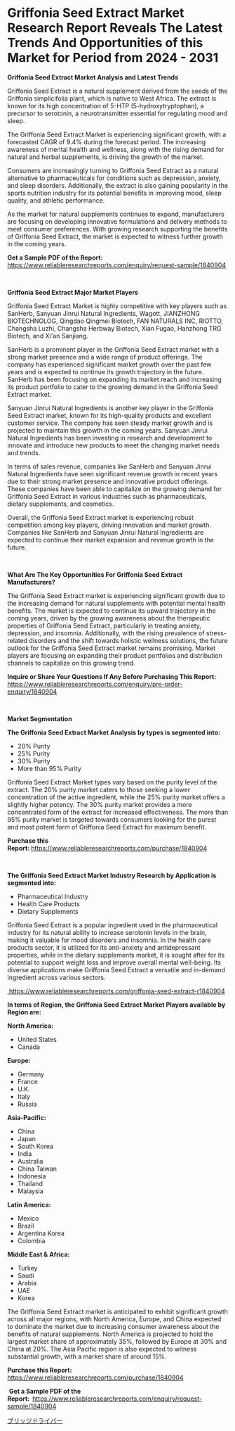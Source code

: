 <p><h1>Griffonia Seed Extract Market Research Report Reveals The Latest Trends And Opportunities of this Market for Period from 2024 - 2031</h1></p><p><strong>Griffonia Seed Extract Market Analysis and Latest Trends</strong></p>
<p><p>Griffonia Seed Extract is a natural supplement derived from the seeds of the Griffonia simplicifolia plant, which is native to West Africa. The extract is known for its high concentration of 5-HTP (5-hydroxytryptophan), a precursor to serotonin, a neurotransmitter essential for regulating mood and sleep.</p><p>The Griffonia Seed Extract Market is experiencing significant growth, with a forecasted CAGR of 9.4% during the forecast period. The increasing awareness of mental health and wellness, along with the rising demand for natural and herbal supplements, is driving the growth of the market.</p><p>Consumers are increasingly turning to Griffonia Seed Extract as a natural alternative to pharmaceuticals for conditions such as depression, anxiety, and sleep disorders. Additionally, the extract is also gaining popularity in the sports nutrition industry for its potential benefits in improving mood, sleep quality, and athletic performance.</p><p>As the market for natural supplements continues to expand, manufacturers are focusing on developing innovative formulations and delivery methods to meet consumer preferences. With growing research supporting the benefits of Griffonia Seed Extract, the market is expected to witness further growth in the coming years.</p></p>
<p><strong>Get a Sample PDF of the Report:&nbsp;</strong> <a href="https://www.reliableresearchreports.com/enquiry/request-sample/1840904">https://www.reliableresearchreports.com/enquiry/request-sample/1840904</a></p>
<p>&nbsp;</p>
<p><strong>Griffonia Seed Extract Major Market Players</strong></p>
<p><p>Griffonia Seed Extract Market is highly competitive with key players such as SanHerb, Sanyuan Jinrui Natural Ingredients, Wagott, JIANZHONG BIOTECHNOLOG, Qingdao Qingmei Biotech, FAN NATURALS INC, RIOTTO, Changsha Luzhi, Changsha Herbway Biotech, Xian Fugao, Hanzhong TRG Biotech, and Xi'an Sanjiang. </p><p>SanHerb is a prominent player in the Griffonia Seed Extract market with a strong market presence and a wide range of product offerings. The company has experienced significant market growth over the past few years and is expected to continue its growth trajectory in the future. SanHerb has been focusing on expanding its market reach and increasing its product portfolio to cater to the growing demand in the Griffonia Seed Extract market.</p><p>Sanyuan Jinrui Natural Ingredients is another key player in the Griffonia Seed Extract market, known for its high-quality products and excellent customer service. The company has seen steady market growth and is projected to maintain this growth in the coming years. Sanyuan Jinrui Natural Ingredients has been investing in research and development to innovate and introduce new products to meet the changing market needs and trends.</p><p>In terms of sales revenue, companies like SanHerb and Sanyuan Jinrui Natural Ingredients have seen significant revenue growth in recent years due to their strong market presence and innovative product offerings. These companies have been able to capitalize on the growing demand for Griffonia Seed Extract in various industries such as pharmaceuticals, dietary supplements, and cosmetics. </p><p>Overall, the Griffonia Seed Extract market is experiencing robust competition among key players, driving innovation and market growth. Companies like SanHerb and Sanyuan Jinrui Natural Ingredients are expected to continue their market expansion and revenue growth in the future.</p></p>
<p>&nbsp;</p>
<p><strong>What Are The Key Opportunities For Griffonia Seed Extract Manufacturers?</strong></p>
<p><p>The Griffonia Seed Extract market is experiencing significant growth due to the increasing demand for natural supplements with potential mental health benefits. The market is expected to continue its upward trajectory in the coming years, driven by the growing awareness about the therapeutic properties of Griffonia Seed Extract, particularly in treating anxiety, depression, and insomnia. Additionally, with the rising prevalence of stress-related disorders and the shift towards holistic wellness solutions, the future outlook for the Griffonia Seed Extract market remains promising. Market players are focusing on expanding their product portfolios and distribution channels to capitalize on this growing trend.</p></p>
<p><strong>Inquire or Share Your Questions If Any Before Purchasing This Report:</strong> <a href="https://www.reliableresearchreports.com/enquiry/pre-order-enquiry/1840904">https://www.reliableresearchreports.com/enquiry/pre-order-enquiry/1840904</a></p>
<p>&nbsp;</p>
<p><strong>Market Segmentation</strong></p>
<p><strong>The Griffonia Seed Extract Market Analysis by types is segmented into:</strong></p>
<p><ul><li>20% Purity</li><li>25% Purity</li><li>30% Purity</li><li>More than 95% Purity</li></ul></p>
<p><p>Griffonia Seed Extract Market types vary based on the purity level of the extract. The 20% purity market caters to those seeking a lower concentration of the active ingredient, while the 25% purity market offers a slightly higher potency. The 30% purity market provides a more concentrated form of the extract for increased effectiveness. The more than 95% purity market is targeted towards consumers looking for the purest and most potent form of Griffonia Seed Extract for maximum benefit.</p></p>
<p><strong>Purchase this Report:&nbsp;</strong><a href="https://www.reliableresearchreports.com/purchase/1840904">https://www.reliableresearchreports.com/purchase/1840904</a></p>
<p>&nbsp;</p>
<p><strong>The Griffonia Seed Extract Market Industry Research by Application is segmented into:</strong></p>
<p><ul><li>Pharmaceutical Industry</li><li>Health Care Products</li><li>Dietary Supplements</li></ul></p>
<p><p>Griffonia Seed Extract is a popular ingredient used in the pharmaceutical industry for its natural ability to increase serotonin levels in the brain, making it valuable for mood disorders and insomnia. In the health care products sector, it is utilized for its anti-anxiety and antidepressant properties, while in the dietary supplements market, it is sought after for its potential to support weight loss and improve overall mental well-being. Its diverse applications make Griffonia Seed Extract a versatile and in-demand ingredient across various sectors.</p></p>
<p><a href="https://www.reliableresearchreports.com/griffonia-seed-extract-r1840904">&nbsp;https://www.reliableresearchreports.com/griffonia-seed-extract-r1840904</a></p>
<p><strong>In terms of Region, the Griffonia Seed Extract Market Players available by Region are:</strong></p>
<p>
    <p> <strong> North America: </strong>
        <ul>
            <li>United States</li>
            <li>Canada</li>
        </ul>
        </p> 
    <p> <strong> Europe: </strong>
        <ul>
            <li>Germany</li>
            <li>France</li>
            <li>U.K.</li>
            <li>Italy</li>
            <li>Russia</li>
        </ul>
        </p> 
    <p> <strong> Asia-Pacific: </strong>
        <ul>
            <li>China</li>
            <li>Japan</li>
            <li>South Korea</li>
            <li>India</li>
            <li>Australia</li>
            <li>China Taiwan</li>
            <li>Indonesia</li>
            <li>Thailand</li>
            <li>Malaysia</li>
        </ul>
        </p> 
    <p> <strong> Latin America: </strong>
        <ul>
            <li>Mexico</li>
            <li>Brazil</li>
            <li>Argentina Korea</li>
            <li>Colombia</li>
        </ul>
        </p> 
    <p> <strong> Middle East & Africa: </strong>
        <ul>
            <li>Turkey</li>
            <li>Saudi</li>
            <li>Arabia</li>
            <li>UAE</li>
            <li>Korea</li>
        </ul>
    </p>
    </p>
<p><p>The Griffonia Seed Extract market is anticipated to exhibit significant growth across all major regions, with North America, Europe, and China expected to dominate the market due to increasing consumer awareness about the benefits of natural supplements. North America is projected to hold the largest market share of approximately 35%, followed by Europe at 30% and China at 20%. The Asia Pacific region is also expected to witness substantial growth, with a market share of around 15%.</p></p>
<p><strong>Purchase this Report: </strong><a href="https://www.reliableresearchreports.com/purchase/1840904">https://www.reliableresearchreports.com/purchase/1840904</a></p>
<p>&nbsp;<strong>Get a Sample PDF of the Report:&nbsp;&nbsp;</strong><a href="https://www.reliableresearchreports.com/enquiry/request-sample/1840904">https://www.reliableresearchreports.com/enquiry/request-sample/1840904</a></p>
<p><strong></strong></p>
<p><p><a href="https://medium.com/@lucasrandall2020/%E3%83%96%E3%83%AA%E3%83%83%E3%82%B8%E3%83%89%E3%83%A9%E3%82%A4%E3%83%90%E3%83%BC%E5%B8%82%E5%A0%B4-2031%E5%B9%B4%E3%81%BE%E3%81%A7%E3%81%AE%E3%83%88%E3%83%AC%E3%83%B3%E3%83%89-%E4%BA%88%E6%B8%AC-%E7%AB%B6%E4%BA%89%E5%88%86%E6%9E%90-2cdbf344e6a5">ブリッジドライバー</a></p></p>